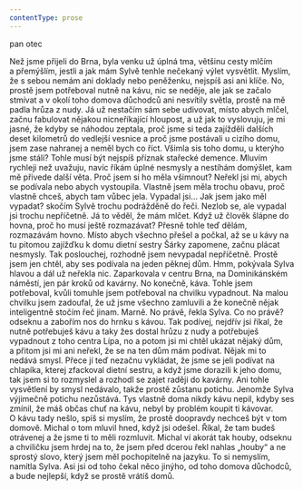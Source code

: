 ```yaml
---
contentType: prose
---
```


<section>

pan otec

Než jsme přijeli do Brna, byla venku už úplná tma, většinu cesty mlčím a přemýšlím, jestli a jak mám Sylvě tenhle nečekaný výlet vysvětlit. Myslím, že s sebou nemám ani doklady nebo peněženku, nejspíš asi ani klíče. No, prostě jsem potřeboval nutně na kávu, nic se neděje, ale jak se začalo stmívat a v okolí toho domova důchodců ani nesvítily světla, prostě na mě padla hrůza z nudy. Já už nestačím sám sebe udivovat, místo abych mlčel, začnu fabulovat nějakou nicneříkající hloupost, a už jak to vyslovuju, je mi jasné, že kdyby se náhodou zeptala, proč jsme si teda zajížděli dalších deset kilometrů do vedlejší vesnice a proč jsme postávali u cizího domu, jsem zase nahranej a neměl bych co říct. Všimla sis toho domu, u kterýho jsme stáli? Tohle musí být nejspíš příznak stařecké demence. Mluvím rychleji než uvažuju, navíc říkám úplné nesmysly a nestíhám domýšlet, kam mě přivede další věta. Proč jsem si ho měla všimnout? Neřekl jsi mi, abych se podívala nebo abych vystoupila. Vlastně jsem měla trochu obavu, proč vlastně chceš, abych tam vůbec jela. Vypadal jsi… Jak jsem jako měl vypadat? skočím Sylvě trochu podrážděně do řeči. Nezlob se, ale vypadal jsi trochu nepříčetně. Já to věděl, že mám mlčet. Když už člověk šlápne do hovna, proč ho musí ještě rozmazávat? Přesně tohle teď dělám, rozmazávám hovno. Místo abych všechno přešel a počkal, až se u kávy na tu pitomou zajížďku k domu dietní sestry Šárky zapomene, začnu plácat nesmysly. Tak poslouchej, rozhodně jsem nevypadal nepříčetně. Prostě jsem jen chtěl, aby ses podívala na jeden pěknej dům. Hmm, pokývala Sylva hlavou a dál už neřekla nic. Zaparkovala v centru Brna, na Dominikánském náměstí, jen pár kroků od kavárny. No konečně, káva. Tohle jsem potřeboval, kvůli tomuhle jsem potřeboval na chvilku vypadnout. Na malou chvilku jsem zadoufal, že už jsme všechno zamluvili a že konečně nějak inteligentně stočím řeč jinam. Marně. No právě, řekla Sylva. Co no právě? odseknu a zabořím nos do hrnku s kávou. Tak podívej, nejdřív jsi říkal, že nutně potřebuješ kávu a taky žes dostal hrůzu z nudy a potřebuješ vypadnout z toho centra Lípa, no a potom jsi mi chtěl ukázat nějaký dům, a přitom jsi mi ani neřekl, že se na ten dům mám podívat. Nějak mi to nedává smysl. Přece jí teď nezačnu vykládat, že jsme se jeli podívat na chlapíka, kterej zfackoval dietní sestru, a když jsme dorazili k jeho domu, tak jsem si to rozmyslel a rozhodl se zajet raději do kavárny. Ani tohle vysvětlení by smysl nedávalo, takže prostě zůstanu potichu. Jenomže Sylva výjimečně potichu nezůstává. Tys vlastně doma nikdy kávu nepil, kdyby ses zmínil, že máš občas chuť na kávu, nebyl by problém koupit ti kávovar. O kávu tady nešlo, spíš si myslím, že prostě doopravdy nechceš být v tom domově. Michal o tom mluvil hned, když jsi odešel. Říkal, že tam budeš otrávenej a že jsme ti to měli rozmluvit. Michal ví akorát tak houby, odseknu a chviličku jsem hrdej na to, že jsem před dcerou řekl nahlas „houby“ a ne sprostý slovo, který jsem měl pochopitelně na jazyku. To si nemyslím, namítla Sylva. Asi jsi od toho čekal něco jinýho, od toho domova důchodců, a bude nejlepší, když se prostě vrátíš domů.

</section>
